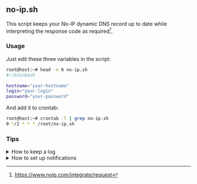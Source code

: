 ## no-ip.sh

This script keeps your No-IP dynamic DNS record up to date while interpreting the response code as required[^1].

### Usage

Just edit these three variables in the script:
```bash
root@host:~# head -n 6 no-ip.sh
#!/bin/bash

hostname="your-hostname"
login="your-login"
password="your-password"
```
And add it to crontab:
```bash
root@host:~# crontab -l | grep no-ip.sh
0 */2 * * * /root/no-ip.sh
```

### Tips

<details>
  <summary>How to keep a log</summary>
  
  If you would like to keep a log, it could be done with something like this:
  ```bash
  root@host:~# touch /var/log/no-ip.log
  root@host:~# chown syslog:adm /var/log/no-ip.log
  root@host:~# chmod 640 /var/log/no-ip.log
  root@host:~# crontab -l | grep no-ip.sh
  0 */2 * * * /root/no-ip.sh >> /var/log/no-ip.log 2>&1
  ```
  Don't forget to rotate that log file:
  ```bash
  root@host:~# cat /etc/logrotate.d/no-ip
  /var/log/no-ip.log
  {
  	rotate 4
  	weekly
  	missingok
  	notifempty
  	compress
  	delaycompress
  	postrotate
  		invoke-rc.d rsyslog reload > /dev/null
  	endscript
  }
  ```
</details>

<details>
  <summary>How to set up notifications</summary>

  If you use some other script that sends you notifications, you can modify your crontab entry to something like this:
  ```bash
  0 */2 * * * /root/notify.sh "$(/root/no-ip.sh)" >/dev/null 2>&1
  ```

  And this will notify you only when the DNS record gets updated:
  ```bash
  0 */2 * * * noIpLog="$(/root/no-ip.sh)"; [ ! -z "$(printf "$noIpLog" | grep updated)" ] && /root/notify.sh "$(printf "$noIpLog")"
  ```
</details>

[^1]: https://www.noip.com/integrate/request
